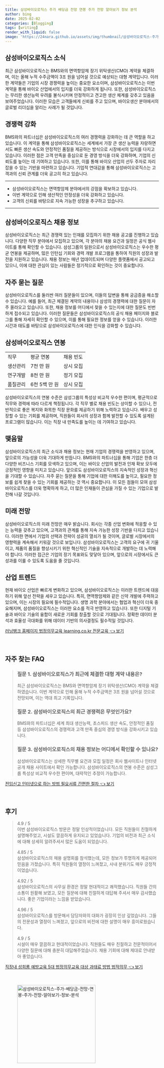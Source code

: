 ```yaml
---
title: 삼성바이오로직스 주가 배당금 전망 연봉 주가 전망 알아보기 정보 분석
author: bing
date: 2025-02-02
categories: [Blogging]
tags: [writing]
render_with_liquid: false
image: 'https://24nara.github.io/assets/img/thumbnail/삼성바이오로직스-주가-배당금-전망-연봉-주가-전망-알아보기-정보-분석.webp'
---
```



<h2 id='삼성바이오로직스_소식'>삼성바이오로직스 소식</h2>

<p>최근 삼성바이오로직스는 BMS와의 면역항암제 장기 위탁생산(CMO) 계약을 체결하며, 이는 올해 누적 수주금액이 3조 원을 넘어설 것으로 예상되는 대형 계약입니다. 이러한 계약들은 기업의 시장 경쟁력을 높이는 중요한 요소이며, 삼성바이오로직스는 이번 계약을 통해 바이오 산업에서의 입지를 더욱 강화하게 됩니다. 또한, 삼성바이오로직스는 무리한 생산능력 우려를 불식시키며 안정적이고 견고한 생산 체계를 갖추고 있음을 보여주었습니다. 이러한 모습은 고객들에게 신뢰를 주고 있으며, 바이오생산 분야에서의 글로벌 리더십을 알리는 사례가 될 것입니다.</p>

<h2 id='경쟁력_강화'>경쟁력 강화</h2>

<p>BMS와의 파트너십은 삼성바이오로직스의 여러 경쟁력을 강화하는 데 큰 역할을 하고 있습니다. 이 계약을 통해 삼성바이오로직스는 세계에서 가장 큰 생산 능력을 자랑하면서도 빠른 생산 속도와 안정적인 품질을 제공하는 방식으로 시장에서의 입지를 다지고 있습니다. 이러한 점은 고객 만족을 중심으로 둔 경영 방식을 더욱 강화하며, 기업의 신뢰도를 높이는 데 기여하고 있습니다. 또한, 이를 통해 바이오 산업의 선두 주자로 자리 잡을 수 있는 기반을 마련하고 있습니다. 기업적 연대감을 통해 삼성바이오로직스는 고객과의 신뢰 관계를 더욱 공고히 하고 있습니다.</p>

<hr />

<ul>
    <li>삼성바이오로직스는 면역항암제 분야에서의 강점을 확보하고 있습니다.</li>
    <li>이번 계약으로 인해 생산적인 안정성을 더욱 강화하고 있습니다.</li>
    <li>고객의 신뢰를 바탕으로 지속 가능한 성장을 추구하고 있습니다.</li>
</ul>

<hr />

<h2 id='채용정보'>삼성바이오로직스 채용 정보</h2>

<p>삼성바이오로직스는 최근 경쟁력 있는 인재를 모집하기 위한 채용 공고를 진행하고 있습니다. 다양한 직무 분야에서 모집하고 있으며, 각 분야의 채용 요건과 일정은 공식 웹사이트를 통해 확인할 수 있습니다. 삼성그룹의 일원으로서 삼성바이오로직스는 우수한 평균 연봉을 제공하며, 많은 인턴십 기회와 경력 개발 프로그램을 통하여 직원의 성장과 발전을 지원하고 있습니다. 채용 정보는 매년 업데이트되며 다양한 플랫폼에서 공고되고 있으니, 이에 대한 관심이 있는 사람들은 정기적으로 확인하는 것이 중요합니다.</p>

<h2 id='자주_묻는_질문'>자주 묻는 질문</h2>

<p>삼성바이오로직스를 둘러싼 여러 질문들이 있으며, 이들의 답변을 통해 궁금증을 해소할 수 있습니다. 예를 들어, 최근 체결된 계약의 내용이나 삼성의 경쟁력에 대한 질문이 자주 올라오고 있습니다. 또한, 채용 정보를 어디에서 찾을 수 있는지에 대한 질문도 빈번하게 접수되고 있습니다. 이러한 질문들은 삼성바이오로직스의 공식 채용 페이지와 블로그를 통해 자세히 확인할 수 있으며, 이를 통해 필요한 정보를 얻을 수 있습니다. 이러한 시간과 태도를 바탕으로 삼성바이오로직스에 대한 인식을 강화할 수 있습니다.</p>

<h2 id='삼성바이오로직스_연봉'>삼성바이오로직스 연봉</h2>

<table>
    <tr>
        <td>직무</td>
        <td>평균 연봉</td>
        <td>채용 빈도</td>
    </tr>
    <tr>
        <td>생산관리</td>
        <td>7천 만 원</td>
        <td>상시 모집</td>
    </tr>
    <tr>
        <td>연구개발</td>
        <td>8천 만 원</td>
        <td>정기 모집</td>
    </tr>
    <tr>
        <td>품질관리</td>
        <td>6천 5백 만 원</td>
        <td>상시 모집</td>
    </tr>
</table>

<p>삼성바이오로직스의 연봉 수준은 삼성그룹의 특성상 비교적 우수한 편이며, 평균적으로 직무와 경력에 따라 다르게 책정됩니다. 각 직무 별로 채용 빈도는 상이할 수 있으나, 전반적으로 좋은 복지와 화목한 직장 문화를 제공하기 위해 노력하고 있습니다. 배우고 성장할 수 있는 기회를 제공하며, 직원들이 회사의 성장과 함께 발전할 수 있도록 설계된 프로그램이 많습니다. 이는 직장 내 만족도를 높이는 데 기여하고 있습니다.</p>

<h2 id='맺음말'>맺음말</h2>

<p>삼성바이오로직스의 최근 소식과 채용 정보는 현재 기업의 경쟁력을 반영하고 있으며, 앞으로의 가능성을 더욱 기대하게 만듭니다. BMS와의 파트너십을 통해 기업은 한층 더 다양한 비즈니스 기회를 모색하고 있으며, 이는 바이오 산업의 발전과 인재 확보 모두에 긍정적인 영향을 미치고 있습니다. 앞으로도 삼성바이오로직스의 지속적인 성장과 혁신을 기대할 수 있습니다. 자주 묻는 질문을 통해 기업에 대한 이해도를 높이고, 필요한 정보를 쉽게 찾을 수 있는 기회를 제공하는 것 역시 중요합니다. 이 모든 점들이 모여 삼성바이오로직스를 더욱 명확하게 하고, 더 많은 인재들이 관심을 가질 수 있는 기업으로 발전해 나갈 것입니다.</p>

<h2 id='미래_전망'>미래 전망</h2>

<p>삼성바이오로직스의 미래 전망은 매우 밝습니다. 회사는 각종 산업 변화에 적응할 수 있는 능력을 갖추고 있으며, 고객과의 관계를 통해 지속 가능한 성장 기반을 다지고 있습니다. 이러한 면에서 기업의 선택과 전략이 성공의 열쇠가 될 것이며, 글로벌 시장에서의 영향력을 계속해서 키워갈 것으로 보입니다. 삼성바이오로직스는 고객의 요구에 귀 기울이고, 제품의 품질을 향상시키기 위한 혁신적인 기술을 지속적으로 개발하는 데 노력해야 합니다. 이러한 접근은 기업의 장기 목표와도 맞닿아 있으며, 앞으로의 시장에서도 큰 성과를 이룰 수 있도록 도움을 줄 것입니다.</p>

<h2 id='산업_트렌드'>산업 트렌드</h2>

<p>현재 바이오 산업은 빠르게 변화하고 있으며, 삼성바이오로직스는 이러한 트렌드에 대응하기 위해 앞선 전략을 세우고 있습니다. 특히, 면역항암제와 같은 신약 개발에 주력하고 있으며, 이는 시장의 필요에 필수적입니다. 생명 과학 분야에서는 협업과 혁신이 더욱 중요해지며, 삼성바이오로직스는 이러한 요소를 적극 반영하고 있습니다. 또한 디지털 기술과 바이오 기술의 융합이 새로운 기회를 창출할 것으로 기대됩니다. 정확한 데이터 분석과 효율성 극대화를 위해 데이터 기반의 의사결정도 필수적일 것입니다.</p>


<p><a class="click-button" title="러닝뱅크 홈페이지 법정의무교육 learning.co.kr 전문교육" href="https://24nara.github.io/posts/%EB%9F%AC%EB%8B%9D%EB%B1%85%ED%81%AC-%ED%99%88%ED%8E%98%EC%9D%B4%EC%A7%80-%EB%B2%95%EC%A0%95%EC%9D%98%EB%AC%B4%EA%B5%90%EC%9C%A1-learning.co.kr-%EC%A0%84%EB%AC%B8%EA%B5%90%EC%9C%A1/" rel="dofollow">러닝뱅크 홈페이지 법정의무교육 learning.co.kr 전문교육 👈 보기</a></p><br>
<h2 id='자주_찾는_FAQ'>자주 찾는 FAQ</h2>
<div itemscope="" itemtype="https://schema.org/FAQPage"> 
<blockquote> 
<div itemscope="" itemprop="mainEntity" itemtype="https://schema.org/Question"> 
<h3 itemprop="name">질문 1. 삼성바이오로직스가 최근에 체결한 대형 계약 내용은?</h3> 
<div itemscope="" itemprop="acceptedAnswer" itemtype="https://schema.org/Answer"> 
<span itemprop="text"> 
<p>최근 삼성바이오로직스는 BMS와 면역항암제 장기 위탁생산(CMO) 계약을 체결하였습니다. 이번 계약으로 인해 올해 누적 수주금액은 3조 원을 넘어설 것으로 전망되며, 이는 역대 최고 기록입니다.</p> 
</span> 
</div> 
</div> 

<div itemscope="" itemprop="mainEntity" itemtype="https://schema.org/Question"> 
<h3 itemprop="name">질문 2. 삼성바이오로직스의 최근 경쟁력은 무엇인가요?</h3> 
<div itemscope="" itemprop="acceptedAnswer" itemtype="https://schema.org/Answer"> 
<span itemprop="text"> 
<p>BMS와의 파트너십은 세계 최대 생산능력, 초스피드 생산 속도, 안정적인 품질 등 삼성바이오로직스의 경쟁력과 고객 만족 중심의 경영 방식을 강화시키고 있습니다.</p> 
</span> 
</div> 
</div> 

<div itemscope="" itemprop="mainEntity" itemtype="https://schema.org/Question"> 
<h3 itemprop="name">질문 3. 삼성바이오로직스의 채용 정보는 어디에서 확인할 수 있나요?</h3> 
<div itemscope="" itemprop="acceptedAnswer" itemtype="https://schema.org/Answer"> 
<span itemprop="text"> 
<p>삼성바이오로직스는 상세한 직무별 요건과 모집 일정은 회사 웹사이트나 인터넷 공개 채용 사이트에서 확인 가능합니다. 삼성바이오로직스의 연봉 수준은 삼성그룹 특성상 비교적 우수한 편이며, 대략적인 추정이 가능합니다.</p> 
</span> 
</div> 
</div> 

</blockquote> 
</div>
<p><a class="click-button" title="전입신고 인터넷으로 하는 방법 필요서류 간편한 절차" href="https://24nara.github.io/posts/%EC%A0%84%EC%9E%85%EC%8B%A0%EA%B3%A0-%EC%9D%B8%ED%84%B0%EB%84%B7%EC%9C%BC%EB%A1%9C-%ED%95%98%EB%8A%94-%EB%B0%A9%EB%B2%95-%ED%95%84%EC%9A%94%EC%84%9C%EB%A5%98-%EA%B0%84%ED%8E%B8%ED%95%9C-%EC%A0%88%EC%B0%A8/" rel="dofollow">전입신고 인터넷으로 하는 방법 필요서류 간편한 절차 👈 보기</a></p><br>
<h2 id='후기'>후기</h2>
<div itemscope itemtype="https://schema.org/Product">
  <blockquote>
  <div itemprop="review" itemscope itemtype="https://schema.org/Review">
      <div itemprop="reviewRating" itemscope itemtype="https://schema.org/Rating"> <span itemprop="ratingValue">4.9</span> / <span itemprop="bestRating">5</span> </div>
      <span itemprop="reviewBody">이번 삼성바이오로직스 방문은 정말 인상적이었습니다. 모든 직원들이 친절하게 설명해주었고, 시설도 깔끔하게 유지되고 있었습니다. 기업의 비전과 최근 소식에 대해 상세히 알려주셔서 많은 도움이 되었습니다.</span>
  </div>
  <br>
  <div itemprop="review" itemscope itemtype="https://schema.org/Review">
      <div itemprop="reviewRating" itemscope itemtype="https://schema.org/Rating"> <span itemprop="ratingValue">4.85</span> / <span itemprop="bestRating">5</span> </div>
      <span itemprop="reviewBody">삼성바이오로직스의 채용 설명회를 참석했는데, 모든 정보가 투명하게 제공되어 믿음을 가졌습니다. 특히 직원들의 열정이 느껴졌고, 사내 분위기도 매우 긍정적이었습니다.</span>
  </div>
  <br>
  <div itemprop="review" itemscope itemtype="https://schema.org/Review">
      <div itemprop="reviewRating" itemscope itemtype="https://schema.org/Rating"> <span itemprop="ratingValue">4.92</span> / <span itemprop="bestRating">5</span> </div>
      <span itemprop="reviewBody">삼성바이오로직스의 사무실 환경은 정말 현대적이고 쾌적했습니다. 직원들 간의 소통이 원활해 보였고, 모든 질문에 대해 친절하게 대답해 주셔서 매우 감사했습니다. 좋은 기업이라는 느낌을 받았습니다.</span>
  </div>
  <br>
  <div itemprop="review" itemscope itemtype="https://schema.org/Review">
      <div itemprop="reviewRating" itemscope itemtype="https://schema.org/Rating"> <span itemprop="ratingValue">4.96</span> / <span itemprop="bestRating">5</span> </div>
      <span itemprop="reviewBody">삼성바이오로직스를 방문해서 담당자와의 대화가 굉장히 인상 깊었습니다. 그들의 전문성과 열정이 느껴졌고, 앞으로의 비전에 대한 설명이 매우 흥미로웠습니다.</span>
  </div>
  <br>
  <div itemprop="review" itemscope itemtype="https://schema.org/Review">
      <div itemprop="reviewRating" itemscope itemtype="https://schema.org/Rating"> <span itemprop="ratingValue">4.9</span> / <span itemprop="bestRating">5</span> </div>
      <span itemprop="reviewBody">시설이 매우 깔끔하고 현대적이었습니다. 직원들도 매우 친절하고 전문적이어서 다양한 질문에 대해 충분히 대답해주었습니다. 채용 기회에 대해 제대로 안내받아 좋았습니다.</span>
  </div>
  </blockquote>
</div>
<p><a class="click-button" title="직장내 성희롱 예방교육 5대 법정의무교육 대상 과태료 방법 법적의무" href="https://24nara.github.io/posts/%EC%A7%81%EC%9E%A5%EB%82%B4-%EC%84%B1%ED%9D%AC%EB%A1%B1-%EC%98%88%EB%B0%A9%EA%B5%90%EC%9C%A1-5%EB%8C%80-%EB%B2%95%EC%A0%95%EC%9D%98%EB%AC%B4%EA%B5%90%EC%9C%A1-%EB%8C%80%EC%83%81-%EA%B3%BC%ED%83%9C%EB%A3%8C-%EB%B0%A9%EB%B2%95-%EB%B2%95%EC%A0%81%EC%9D%98%EB%AC%B4/" rel="dofollow">직장내 성희롱 예방교육 5대 법정의무교육 대상 과태료 방법 법적의무 👈 보기</a></p><br>
<figure class="image"><img src="https://24nara.github.io/assets/img/thumbnail/삼성바이오로직스-주가-배당금-전망-연봉-주가-전망-알아보기-정보-분석.webp" alt="삼성바이오로직스-주가-배당금-전망-연봉-주가-전망-알아보기-정보-분석" width="256" height="256"></figure>